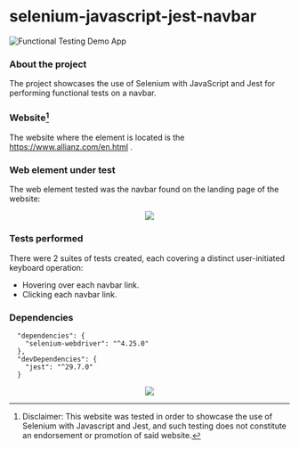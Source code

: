 # selenium-javascript-jest-navbar
![Functional Testing Demo App](https://img.shields.io/badge/Demo_project-blue)

### About the project
The project showcases the use of Selenium with JavaScript and Jest for performing functional tests on a navbar.

### Website[^1]
The website where the element is located is the https://www.allianz.com/en.html .

### Web element under test

The web element tested was the navbar found on the landing page of the website:

<div align="center">
  <img src="https://github.com/user-attachments/assets/8ca332e7-9eed-420a-bae5-4cb6a52e2c3a">
</div>

### Tests performed

There were 2 suites of tests created, each covering a distinct user-initiated keyboard operation:
* Hovering over each navbar link.
* Clicking each navbar link.

### Dependencies
```
  "dependencies": {
    "selenium-webdriver": "^4.25.0"
  },
  "devDependencies": {
    "jest": "^29.7.0"
  }
```

<p align="center">
  <a href="https://skillicons.dev">
    <img src="https://skillicons.dev/icons?i=javascript,nodejs,jest,selenium&theme=light"/>
  </a>
</p>


[^1]: Disclaimer: This website was tested in order to showcase the use of Selenium with Javascript and Jest, and such testing does not constitute an endorsement or promotion of said website.
